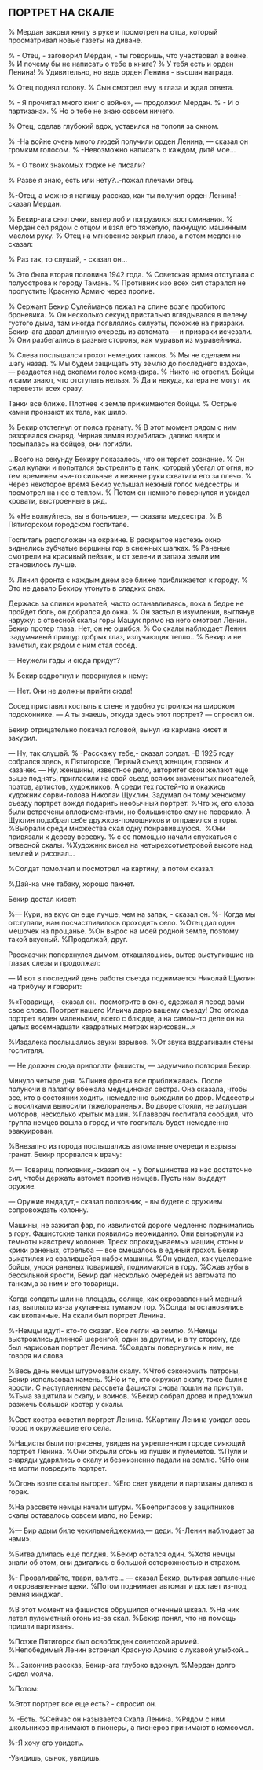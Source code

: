 ## ПОРТРЕТ НА СКАЛЕ

% Мердан закрыл книгу в руке и посмотрел на отца, который просматривал новые газеты на диване.

% - Отец, - заговорил Мердан, - ты говоришь, что участвовал в войне.
% И почему бы не написать о тебе в книге?
% У тебя есть и орден Ленина!
% Удивительно, но ведь орден Ленина - высшая награда.

% Отец поднял голову.
% Сын смотрел ему в глаза и ждал ответа.

% - Я прочитал много книг о войне», — продолжил Мердан.
% - И о партизанах.
% Но о тебе не знаю совсем ничего.

% Отец, сделав глубокий вдох, уставился на тополя за окном.

% -На войне очень много людей получили орден Ленина, — сказал он громким голосом.
% -Невозможно написать о каждом, дитё мое...

% - О твоих знакомых тодже не писали?

% Разве я знаю, есть или нету?..-пожал плечами отец.

%-Отец, а можно я напишу рассказ, как ты получил орден Ленина! - сказал Мердан.

% Бекир-ага снял очки, вытер лоб и погрузился воспоминания.
% Мердан сел рядом с отцом и взял его тяжелую, пахнущую машинным маслом руку.
% Отец на мгновение закрыл глаза, а потом медленно сказал:

% Раз так, то слушай, - сказал он...

% Это была вторая половина 1942 года.
% Советская армия отступала с полуострова к городу Тамань.
% Противник изо всех сил старался не пропустить Красную Армию через пролив.

% Сержант Бекир Сулейманов лежал на спине возле пробитого броневика.
% Он несколько секунд пристально вглядывался в пелену густого дыма, там иногда появлялись силуэты, похожие на призраки.
Бекир-ага давал длинную очередь из автомата — и призраки исчезали.
% Они разбегались в разные стороны, как муравьи из муравейника.

% Слева послышался грохот немецких танков.
% Мы не сделаем ни шагу назад.
% Мы будем защищать эту землю до последнего вздоха», — раздается над окопами голос командира.
% Никто не ответил.
Бойцы и сами знают, что отступать нельзя.
% Да и некуда, катера не могут их перевезти всех сразу.

Танки все ближе.
Плотнее к земле прижимаются бойцы.
% Острые камни пронзают их тела, как шило.

% Бекир отстегнул от пояса гранату.
% В этот момент рядом с ним разорвался снаряд.
Черная земля вздыбилась далеко вверх и посыпалась на бойцов, они погибли.

...Всего на секунду Бекиру показалось, что он теряет сознание.
% Он сжал кулаки и попытался выстрелить в танк, который убегал от огня, но тем временем чьи-то сильные и нежные руки схватили его за плечо.
% Через некоторое время Бекир услышал нежный голос медсестры и посмотрел на нее с теплом.
% Потом он немного повернулся и увидел кровати, выстроенные в ряд.

% «Не волнуйтесь, вы в больнице», — сказала медсестра.
% В Пятигорском городском госпитале.

Госпиталь расположен на окраине.
В раскрытое настежь окно виднелись зубчатые вершины гор в снежных шапках.
% Раненые смотрели на красивый пейзаж, и от зелени и запаха земли им становилось лучше.

% Линия фронта с каждым днем ​​все ближе приближается к городу.
% Это не давало Бекиру утонуть в сладких снах.

Держась за спинки кроватей, часто останавливаясь, пока в бедре не пройдет боль, он добрался до окна.
% Он застыл в изумлении, выглянув наружу: с отвесной скалы горы Машук прямо на него смотрел Ленин.
Бекир протер глаза.
Нет, он не ошибся.
% Со скалы наблюдает Ленин.
 задумчивый прищур добрых глаз, излучающих тепло..
% Бекир и не заметил, как рядом с ним стал сосед.

— Неужели гады и сюда придут?

% Бекир вздрогнул и повернулся к нему:

— Нет.
Они не должны прийти сюда!

Сосед приставил костыль к стене и удобно устроился на широком подоконнике.
— А ты знаешь, откуда здесь этот портрет?
— спросил он.

Бекир отрицательно покачал головой, вынул из кармана кисет и закурил.

— Ну, так слушай.
% -Расскажу тебе,- сказал солдат.
-В 1925 году собрался здесь, в Пятигорске, Первый съезд женщин, горянок и казачек.
— Ну, женщины, известное дело, авторитет свои желают еще выше поднять, пригласили на свой съезд всяких знаменитых писателей, поэтов, артистов, художников.
А среди тех гостей-то и окажись художник сорви-голова Николаи Щуклин.
Задумал он тому женскому съезду портрет вождя подарить необычный портрет.
%Что ж, его слова были встречены аплодисментами, но большинство ему не поверило.
А Щуклин подобрал себе дружков-помощников и отправился в горы.
%Выбрали среди множества скал одну понравившуюся. 
%Они привязали к дереву веревку.
% с ее помощью начали спускаться с отвесной скалы.
%Художник висел на четырехсотметровой высоте над землей и рисовал...

%Солдат помолчал и посмотрел на картину, а потом сказал:

%Дай-ка мне табаку, хорошо пахнет.

Бекир достал кисет:

%— Кури, на вкус он еще лучше, чем на запах, - сказал он.
%- Когда мы отступали, нам посчастливилось проходить село.
%Отец дал один мешочек на прощанье.
%Он вырос на моей родной земле, поэтому такой вкусный.
%Продолжай, друг.

Рассказчик поперхнулся дымом, откашлявшись, вытер выступившие на глазах слезы и продолжал:

— И вот в последний день работы съезда поднимается Николай Щуклин на трибуну и говорит:

%«Товарищи, - сказал он.
 посмотрите в окно, сдержал я перед вами свое слово.
Портрет нашего Ильича дарю вашему съезду!
Это отсюда портрет виден маленьким, всего с блюдце, а на самом-то деле он на целых восемнадцати квадратных метрах нарисован...»

%Издалека послышались звуки взрывов.
%От звука вздрагивали стены госпиталя.

— Не должны сюда приползти фашисты, — задумчиво повторил Бекир.

Минуло четыре дня.
%Линия фронта все приближалась.
После полуночи в палатку вбежала медицинская сестра.
Она сказала, чтобы все, кто в состоянии ходить, немедленно выходили во двор.
Медсестры с носилками выносили тяжелораненых.
Во дворе стояли, не заглушая моторов, несколько крытых машин.
%Главврач госпиталя сообщил, что группа немцев вошла в город и что госпиталь будет немедленно эвакуирован.

%Внезапно из города послышались автоматные очереди и взрывы гранат.
Бекир прорвался к врачу:

%— Товарищ полковник,-сказал он, - у большинства из нас достаточно сил, чтобы держать автомат против немцев.
Пусть нам выдадут оружие.

— Оружие выдадут,- сказал полковник, - вы будете с оружием сопровождать колонну.

Машины, не зажигая фар, по извилистой дороге медленно поднимались в гору.
Фашистские танки появились неожиданно.
Они вынырнули из темноты навстречу колонне.
Треск опрокидываемых машин, стоны и крики раненых, стрельба — все смешалось в единый грохот.
Бекир выкатился из свалившейся набок машины.
%Он увидел, как уцелевшие бойцы, унося раненых товарищей, поднимаются в гору.
%Сжав зубы в бессильной ярости, Бекир дал несколько очередей из автомата по танкам,а за ним и его товарищи.

Когда солдаты шли на площадь, солнце, как окровавленный медный таз, выплыло из-за укутанных туманом гор.
%Солдаты остановились как вкопанные.
На скали был портрет Ленина.

%-Немцы идут!- кто-то сказал.
Все легли на землю.
%Немцы выстроились длинной шеренгой, один за другим, и в ту сторону, где был нарисован портрет Ленина.
%Солдаты повернулись к ним, не говоря ни слова.

%Весь день немцы штурмовали скалу.
%Чтоб сэкономить патроны, Бекир использовал камень.
%Но и те, кто окружил скалу, тоже были в ярости.
С наступлением рассвета фашисты снова пошли на приступ.
%Тьма защитила и скалу, и воинов.
%Бекир собрал дрова и предложил разжечь большой костер у скалы.

%Свет костра осветил портрет Ленина.
%Картину Ленина увидел весь город и окружавшие его села.

%Нацисты были потрясены, увидев на укрепленном городе сияющий портрет Ленина.
%Они открыли огонь из пушек и пулеметов.
%Пули и снаряды ударялись о скалу и безжизненно падали на землю.
%Но они не могли повредить портрет.

%Огонь возле скалы выгорел.
%Его свет увидели и партизаны далеко в горах.

%На рассвете немцы начали штурм.
%Боеприпасов у защитников скалы оставалось совсем мало, но Бекир:

%— Бир адым биле чекильмейджекмиз,— деди.
%-Ленин наблюдает за нами».

%Битва длилась еще полдня.
%Бекир остался один.
%Хотя немцы знали об этом, они двигались с большой осторожностью и страхом.

%- Проваливайте, твари, валите… — сказал Бекир, вытирая запыленные и окровавленные щеки.
%Потом поднимает автомат и достает из-под ремня кинджал.

%В этот момент на фашистов обрушился огненный шквал.
%На них летел пулеметный огонь из-за скал.
%Бекир понял, что на помощь пришли партизаны.

%Позже Пятигорск был освобожден советской армией.
%Непобедимый Ленин встречал Красную Армию с лукавой улыбкой...

%...Закончив рассказ, Бекир-ага глубоко вдохнул.
%Мердан долго сидел молча.

%Потом:

%Этот портрет все еще есть? - спросил он.

% -Есть.
%Сейчас он называется Скала Ленина.
%Рядом с ним школьников принимают в пионеры, а пионеров принимают в комсомол.

%-Я хочу его увидеть.

-Увидишь, сынок, увидишь.
